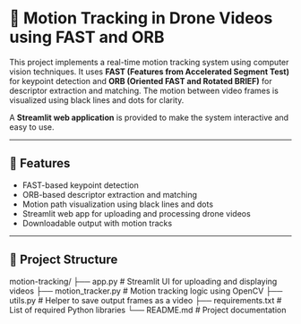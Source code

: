 # 🎯 Motion Tracking in Drone Videos using FAST and ORB

This project implements a real-time motion tracking system using computer vision techniques. It uses **FAST (Features from Accelerated Segment Test)** for keypoint detection and **ORB (Oriented FAST and Rotated BRIEF)** for descriptor extraction and matching. The motion between video frames is visualized using black lines and dots for clarity.

A **Streamlit web application** is provided to make the system interactive and easy to use.

---

## 🚀 Features

- FAST-based keypoint detection
- ORB-based descriptor extraction and matching
- Motion path visualization using black lines and dots
- Streamlit web app for uploading and processing drone videos
- Downloadable output with motion tracks

---

## 📁 Project Structure

motion-tracking/
├── app.py # Streamlit UI for uploading and displaying videos
├── motion_tracker.py # Motion tracking logic using OpenCV
├── utils.py # Helper to save output frames as a video
├── requirements.txt # List of required Python libraries
└── README.md # Project documentation